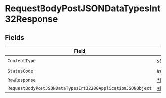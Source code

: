 # RequestBodyPostJSONDataTypesInt32Response


## Fields

| Field                                                                                                                                  | Type                                                                                                                                   | Required                                                                                                                               | Description                                                                                                                            |
| -------------------------------------------------------------------------------------------------------------------------------------- | -------------------------------------------------------------------------------------------------------------------------------------- | -------------------------------------------------------------------------------------------------------------------------------------- | -------------------------------------------------------------------------------------------------------------------------------------- |
| `ContentType`                                                                                                                          | *string*                                                                                                                               | :heavy_check_mark:                                                                                                                     | N/A                                                                                                                                    |
| `StatusCode`                                                                                                                           | *int*                                                                                                                                  | :heavy_check_mark:                                                                                                                     | N/A                                                                                                                                    |
| `RawResponse`                                                                                                                          | [*http.Response](https://pkg.go.dev/net/http#Response)                                                                                 | :heavy_minus_sign:                                                                                                                     | N/A                                                                                                                                    |
| `RequestBodyPostJSONDataTypesInt32200ApplicationJSONObject`                                                                            | [*RequestBodyPostJSONDataTypesInt32200ApplicationJSON](../../models/operations/requestbodypostjsondatatypesint32200applicationjson.md) | :heavy_minus_sign:                                                                                                                     | OK                                                                                                                                     |